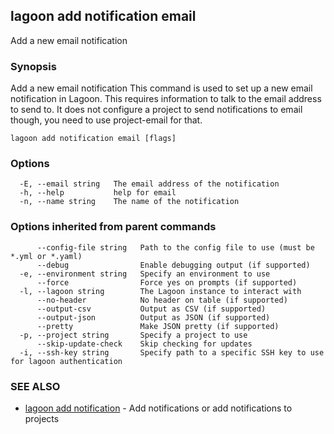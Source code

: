 ## lagoon add notification email

Add a new email notification

### Synopsis

Add a new email notification
This command is used to set up a new email notification in Lagoon. This requires information to talk to the email address to send to.
It does not configure a project to send notifications to email though, you need to use project-email for that.

```
lagoon add notification email [flags]
```

### Options

```
  -E, --email string   The email address of the notification
  -h, --help           help for email
  -n, --name string    The name of the notification
```

### Options inherited from parent commands

```
      --config-file string   Path to the config file to use (must be *.yml or *.yaml)
      --debug                Enable debugging output (if supported)
  -e, --environment string   Specify an environment to use
      --force                Force yes on prompts (if supported)
  -l, --lagoon string        The Lagoon instance to interact with
      --no-header            No header on table (if supported)
      --output-csv           Output as CSV (if supported)
      --output-json          Output as JSON (if supported)
      --pretty               Make JSON pretty (if supported)
  -p, --project string       Specify a project to use
      --skip-update-check    Skip checking for updates
  -i, --ssh-key string       Specify path to a specific SSH key to use for lagoon authentication
```

### SEE ALSO

* [lagoon add notification](lagoon_add_notification.md)	 - Add notifications or add notifications to projects

